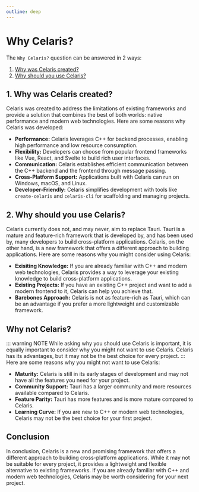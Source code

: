 ```yaml
---
outline: deep
---
```


# Why Celaris?

The `Why Celaris?` question can be answered in 2 ways:

1. [Why was Celaris created?](#_1-why-was-celaris-created)
2. [Why should you use Celaris?](#_2-why-should-you-use-celaris)

## 1. Why was Celaris created?

Celaris was created to address the limitations of existing frameworks and provide a solution that combines the best of both worlds: native performance and modern web technologies. Here are some reasons why Celaris was developed:

- **Performance:** Celaris leverages C++ for backend processes, enabling high performance and low resource consumption.
- **Flexibility:** Developers can choose from popular frontend frameworks like Vue, React, and Svelte to build rich user interfaces.
- **Communication:** Celaris establishes efficient communication between the C++ backend and the frontend through message passing.
- **Cross-Platform Support:** Applications built with Celaris can run on Windows, macOS, and Linux.
- **Developer-Friendly:** Celaris simplifies development with tools like `create-celaris` and `celaris-cli` for scaffolding and managing projects.


## 2. Why should you use Celaris?

Celaris currently does not, and may never, aim to replace Tauri. Tauri is a mature and feature-rich framework that is developed by, and has been used by, many developers to build cross-platform applications. Celaris, on the other hand, is a new framework that offers a different approach to building applications. Here are some reasons why you might consider using Celaris:

- **Exisiting Knowledge:** If you are already familiar with C++ and modern web technologies, Celaris provides a way to leverage your existing knowledge to build cross-platform applications.
- **Existing Projects:** If you have an existing C++ project and want to add a modern frontend to it, Celaris can help you achieve that.
- **Barebones Approach:** Celaris is not as feature-rich as Tauri, which can be an advantage if you prefer a more lightweight and customizable framework.



## Why not Celaris?

::: warning NOTE
While asking why you should use Celaris is important, it is equally important to consider why you might not want to use Celaris. Celaris has its advantages, but it may not be the best choice for every project. 
:::
Here are some reasons why you might not want to use Celaris:

- **Maturity:** Celaris is still in its early stages of development and may not have all the features you need for your project.
- **Community Support:** Tauri has a larger community and more resources available compared to Celaris.
- **Feature Parity:** Tauri has more features and is more mature compared to Celaris.
- **Learning Curve:** If you are new to C++ or modern web technologies, Celaris may not be the best choice for your first project.

## Conclusion

In conclusion, Celaris is a new and promising framework that offers a different approach to building cross-platform applications. While it may not be suitable for every project, it provides a lightweight and flexible alternative to existing frameworks. If you are already familiar with C++ and modern web technologies, Celaris may be worth considering for your next project.